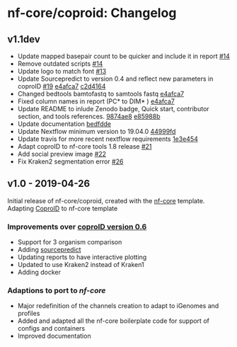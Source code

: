 # nf-core/coproid: Changelog

## v1.1dev

- Update mapped basepair count to be quicker and include it in report [#14](https://github.com/nf-core/coproid/pull/14)
- Remove outdated scripts [#14](https://github.com/nf-core/coproid/pull/14)
- Update logo to match font [#13](https://github.com/nf-core/coproid/pull/13)
- Update Sourcepredict to version 0.4 and reflect new parameters in coproID [#19](https://github.com/nf-core/coproid/pull/19) [e4afca7](https://github.com/nf-core/coproid/commit/e4afca7059c00ebbc753dd02d4aed3f3a1b3b7b8) [
c2d4164](https://github.com/nf-core/coproid/pull/20/commits/c2d4164bf068ed4fc92d529470b0a3af3a69113a)
- Changed bedtools bamtofastq to samtools fastq [e4afca7](https://github.com/nf-core/coproid/commit/e4afca7059c00ebbc753dd02d4aed3f3a1b3b7b8)
- Fixed column names in report (PC* to DIM* ) [e4afca7](https://github.com/nf-core/coproid/commit/63a6bc6998c240b77791916c243d538b2268b5d5)
- Update README to inlude Zenodo badge, Quick start, contributor section, and tools references. [9874ae8](https://github.com/nf-core/coproid/commit/9874ae87c88842d75c29088672aa81023408d4e7) [e85988b](https://github.com/nf-core/coproid/commit/e85988b883539aa51461e749bc14ec6563f62fc8)
- Update documentation [bedfdde](https://github.com/nf-core/coproid/commit/bedfddec8500adac8e0cb9cc8e0df2dc6a784f15)
- Update Nextflow minimum version to 19.04.0 [44999fd](https://github.com/nf-core/coproid/commit/44999fd4d38b21d53f970621dbf3587c044da8d1)
- Update travis for more recent nextflow requirements [1e3e454](https://github.com/nf-core/coproid/commit/1e3e454e72f1bc8eb43aaa1e5165981cb77a56dc)
- Adapt coproID to nf-core tools 1.8 release [#21](https://github.com/nf-core/coproid/pull/21) 
- Add social preview image [#22](https://github.com/nf-core/coproid/pull/22)
- Fix Kraken2 segmentation error [#26](https://github.com/nf-core/coproid/pull/26)

## v1.0 - 2019-04-26

Initial release of nf-core/coproid, created with the [nf-core](http://nf-co.re/) template.
Adapting [CoproID](https://github.com/maxibor/coproID/tree/dev) to nf-core template

### Improvements over [coproID version 0.6](https://github.com/maxibor/coproID/releases/tag/v0.6.0)

- Support for 3 organism comparison
- Adding [sourcepredict](https://github.com/maxibor/sourcepredict)
- Updating reports to have interactive plotting
- Updated to use Kraken2 instead of Kraken1
- Adding docker

### Adaptions to port to _nf-core_

- Major redefinition of the channels creation to adapt to iGenomes and profiles
- Added and adapted all the nf-core boilerplate code for support of configs and containers
- Improved documentation
